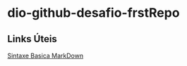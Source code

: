 # dio-github-desafio-frstRepo
## Links Úteis
[Sintaxe Basica MarkDown](https://www.markdownguide.org/)
